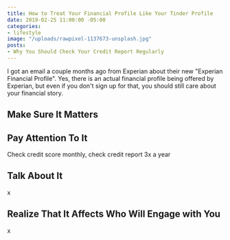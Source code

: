 ```yaml
---
title: How to Treat Your Financial Profile Like Your Tinder Profile
date: 2019-02-25 11:00:00 -05:00
categories:
- lifestyle
image: "/uploads/rawpixel-1137673-unsplash.jpg"
posts:
- Why You Should Check Your Credit Report Regularly
---
```


I got an email a couple months ago from Experian about their new "Experian Financial Profile". Yes, there is an actual financial profile being offered by Experian, but even if you don't sign up for that, you should still care about your financial story. 

## Make Sure It Matters

## Pay Attention To It

Check credit score monthly, check credit report 3x a year

## Talk About It

x

## Realize That It Affects Who Will Engage with You

x